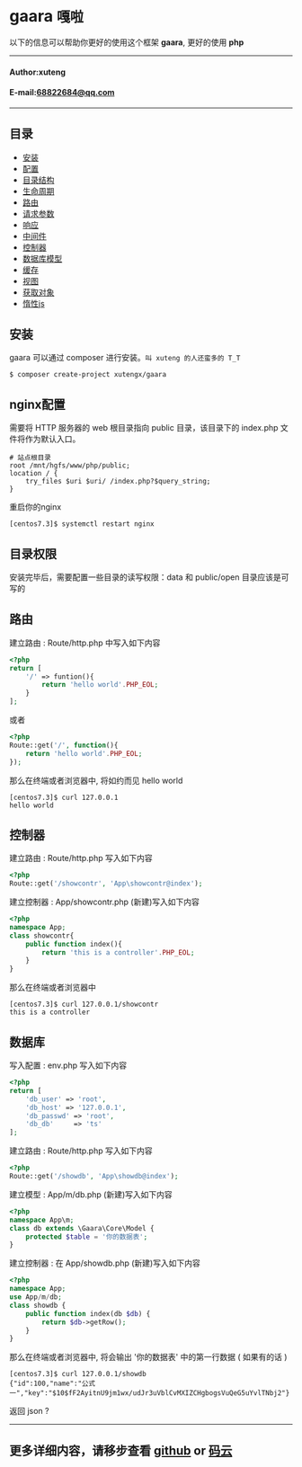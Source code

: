 **gaara** `嘎啦`
==========================
以下的信息可以帮助你更好的使用这个框架 **gaara**, 更好的使用 **php**
****
#### Author:xuteng
#### E-mail:68822684@qq.com
****
## 目录
* [安装](/helper/install.md)
* [配置](/helper/configure.md)
* [目录结构](/helper/catalog.md)
* [生命周期](/helper/cycle.md)
* [路由](/helper/route.md)
* [请求参数](/helper/request.md)
* [响应](/helper/response.md)
* [中间件](/helper/middleware.md)
* [控制器](/helper/controller.md)
* [数据库模型](/helper/model.md)
* [缓存](/helper/cache.md)
* [视图](/helper/view.md)
* [获取对象](/helper/getobj.md)
* [惰性js](/helper/inertjs.md)

## 安装

gaara 可以通过 composer 进行安装。`叫 xuteng 的人还蛮多的 T_T`

```
$ composer create-project xutengx/gaara
```

## nginx配置

需要将 HTTP 服务器的 web 根目录指向 public 目录，该目录下的 index.php 文件将作为默认入口。

``` nginx
# 站点根目录
root /mnt/hgfs/www/php/public;
location / {
    try_files $uri $uri/ /index.php?$query_string;
}
```
重启你的nginx
```
[centos7.3]$ systemctl restart nginx
```
## 目录权限
安装完毕后，需要配置一些目录的读写权限：data 和 public/open 目录应该是可写的
## 路由
建立路由 : Route/http.php 中写入如下内容
``` php
<?php
return [
    '/' => funtion(){
        return 'hello world'.PHP_EOL;
    }
];
```
或者
``` php
<?php
Route::get('/', function(){
    return 'hello world'.PHP_EOL;
});
```
那么在终端或者浏览器中, 将如约而见 hello world
```
[centos7.3]$ curl 127.0.0.1 
hello world
```
## 控制器
建立路由 : Route/http.php 写入如下内容
``` php
<?php
Route::get('/showcontr', 'App\showcontr@index');
```
建立控制器 : App/showcontr.php (新建)写入如下内容
``` php
<?php
namespace App;
class showcontr{
    public function index(){
        return 'this is a controller'.PHP_EOL;
    }
}
```
那么在终端或者浏览器中
```
[centos7.3]$ curl 127.0.0.1/showcontr
this is a controller
```
## 数据库
写入配置 : env.php 写入如下内容
``` php
<?php
return [
    'db_user' => 'root',
    'db_host' => '127.0.0.1',
    'db_passwd' => 'root',
    'db_db'     => 'ts'
];
```
建立路由 : Route/http.php 写入如下内容
``` php
<?php
Route::get('/showdb', 'App\showdb@index');
```
建立模型 : App/m/db.php (新建)写入如下内容
``` php
<?php
namespace App\m;
class db extends \Gaara\Core\Model {
    protected $table = '你的数据表';
}
```
建立控制器 : 在 App/showdb.php (新建)写入如下内容
``` php
<?php
namespace App;
use App/m/db;
class showdb {
    public function index(db $db) {
        return $db->getRow();
    }
}
```
那么在终端或者浏览器中, 将会输出 '你的数据表' 中的第一行数据 ( 如果有的话 )
```
[centos7.3]$ curl 127.0.0.1/showdb
{"id":100,"name":"公式一","key":"$10$fF2AyitnU9jm1wx/udJr3uVblCvMXIZCHgbogsVuQeG5uYvlTNbj2"}
```
返回 json ?
****
更多详细内容，请移步查看 [github][github] or [码云][oschina]
--------------------------------
[oschina]:http://git.oschina.net/dianlaoshu_xT/php "码云"
[github]:https://github.com/xutengx/gaara "github"